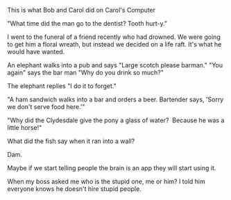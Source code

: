 This is what Bob and Carol did on Carol's Computer

"What time did the man go to the dentist? Tooth hurt-y."


I went to the funeral of a friend recently who had drowned. We were going to get him a floral wreath, but instead we decided on a life raft. It's what he would have wanted.

An elephant walks into a pub and says "Large scotch please barman."
"You again" says the bar man "Why do you drink so much?"

The elephant replies "I do it to forget."

"A ham sandwich walks into a bar and orders a beer. Bartender says, 'Sorry we don't serve food here.'"


"Why did the Clydesdale give the pony a glass of water?  Because he was a little horse!"

What did the fish say when it ran into a wall?

Dam.

Maybe if we start telling people the brain is an app they will start using it.

When my boss asked me who is the stupid one, me or him? I told him everyone knows he doesn't hire stupid people.
